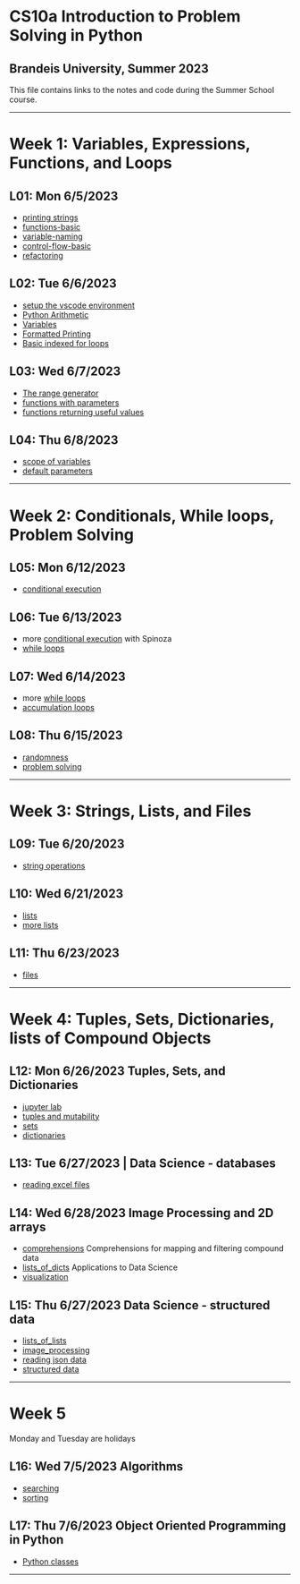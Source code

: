 # CS10a Introduction to Problem Solving in Python
## Brandeis University, Summer 2023
This file contains links to the notes and code during the Summer School course.

---

# Week 1: Variables, Expressions, Functions, and Loops
## L01: Mon 6/5/2023
* [printing strings](../notes/printing_strings.md)
* [functions-basic](../notes/functions_basic.md)
* [variable-naming](../notes/variable_naming.md)
* [control-flow-basic](../notes/control_flow_basic.md)
* [refactoring](../note/functions_refactoring.md)

## L02: Tue 6/6/2023
* [setup the vscode environment](../notes/vscode.md)
* [Python Arithmetic](../notes/python_arithmetic.md)
* [Variables](../notes/variables.md)
* [Formatted Printing](../notes/formatted_printing.md)
* [Basic indexed for loops](../notes/for_loop_basic.md)


## L03: Wed 6/7/2023
* [The range generator](../notes/range.md)
* [functions with parameters](../notes/functions_parameters.md)
* [functions returning useful values](../notes/functions_returning_useful_values.md)

## L04: Thu 6/8/2023
* [scope of variables](../notes/functions_scope_of_variables.md)
* [default parameters](../notes/functions_default_parameters.md)

--- 

# Week 2: Conditionals, While loops, Problem Solving

## L05: Mon 6/12/2023
* [conditional execution](../notes/conditional_execution.md)


## L06: Tue 6/13/2023
* more [conditional execution](../notes/conditional_execution.md) with Spinoza
* [while loops](../notes/while_loops.md)

## L07: Wed 6/14/2023
* more [while loops](../notes/while_loops.md)
* [accumulation loops](../notes/accumulation_loops.md)

## L08: Thu 6/15/2023
* [randomness](../notes/randomness.md)
* [problem solving](../notes/problem_solving.md)

---

# Week 3: Strings, Lists, and Files
## L09: Tue 6/20/2023
* [string operations](../notes/string_operations.md)

## L10: Wed 6/21/2023
* [lists](../notes/lists.md)
* [more lists](../notes/lists2.md)

## L11: Thu 6/23/2023
* [files](../notes/files.md)

---

# Week 4: Tuples, Sets, Dictionaries, lists of Compound Objects

## L12: Mon 6/26/2023  Tuples, Sets, and Dictionaries
* [jupyter lab](../notes/jupyter_lab.md)
* [tuples and mutability](../notes/tuples.md)
* [sets](../notes/sets.md)
* [dictionaries](../notes/dictionaries.md)

## L13: Tue 6/27/2023 | Data Science - databases
* [reading excel files](../notes/reading_excel_files.md)


## L14: Wed 6/28/2023  Image Processing and 2D arrays
* [comprehensions](../notes/comprehensions.md) Comprehensions for mapping and filtering compound data
* [lists_of_dicts](../notes/lists_of_dicts.md)  Applications to Data Science
* [visualization](../notes/visualization.md)


## L15: Thu 6/27/2023 Data Science - structured data
* [lists_of_lists](../notes/lists_of_lists.md) 
* [image_processing](../notes/image_processing.md)
* [reading json data](../notes/reading_json.md)
* [structured data](../notes/structured_data.md)

---

# Week 5

Monday and Tuesday are holidays

## L16: Wed 7/5/2023 Algorithms
* [searching](../notes/searching.md)
* [sorting](../notes/sorting.md)


## L17: Thu 7/6/2023 Object Oriented Programming in Python
* [Python classes](../notes/python_classes.md)

---

















